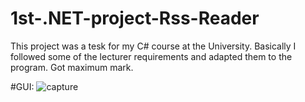 # 1st-.NET-project-Rss-Reader
This project was a tesk for my C# course at the University. Basically I followed some of the lecturer requirements and adapted them to the program. Got maximum mark.

#GUI:
![capture](https://cloud.githubusercontent.com/assets/18675866/20609424/fe713792-b294-11e6-916c-6b734e889553.JPG)
